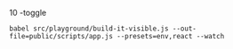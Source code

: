 10 -toggle 
```
babel src/playground/build-it-visible.js --out-file=public/scripts/app.js --presets=env,react --watch
```